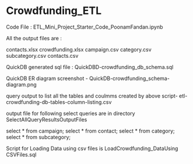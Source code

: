 

# Crowdfunding_ETL

Code File : 
ETL_Mini_Project_Starter_Code_PoonamFandan.ipynb



All the output files are : 

contacts.xlsx
crowdfunding.xlsx
campaign.csv
category.csv
subcategory.csv
contacts.csv

QuickDB generated sql file : 
QuickDBD-crowdfunding_db_schema.sql

QuickDB ER diagram screenshot - QuickDB-crowdfunding_schema-diagram.png

query output to list all the tables and coulmms created by above script- etl-crowdfunding-db-tables-column-listing.csv

output file for following select queries are in directory SelectAllQueryResultsOutputFiles

select * from campaign;
select * from contact;
select * from category;
select * from subcategory;

Script for Loading Data using csv files is LoadCrowdfunding_DataUsing CSVFiles.sql

